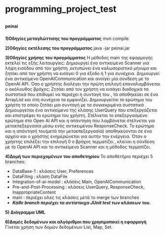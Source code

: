 # programming_project_test
##
**peinai**
###

**1)Οδηγίες μεταγλώττισης του προγράμματος**
mvn compile

**2)Οδηγίες εκτέλεσης του προγράμματος**
java -jar peinai.jar

**3)Οδηγίες χρήσης του προγράμματος**
Η μέθοδος main της εφαρμογής  εκτελεί τις εξής λειτουργίες:
Δημιουργεί ένα αντικείμενο Scanner για λήψη εισόδου από τον χρήστη ,εκτυπώνει ένα  καλωσοριστικό μήνυμα και ζητάει  από τον χρήστη να εισάγει 0 για έξοδο ή 1 για συνέχεια.
Δημιουργεί ένα αντικείμενο OpenAICommunication και ανοίγει μία σύνδεση με το OpenAI API.
Όσο ο χρήστης διαλέγει την πρώτη επιλογή επαναλαμβάνεται ο ακόλουθος βρόχος:
Ζητάει από τον χρήστη να εισάγει διαδοχικά τα συστατικά που επιθυμεί να περιέχει η συνταγή του , τα αποθηκεύει σε ένα ArrayList και στη συνέχεια τα εμφανίζει.
Δημιουργείται το ερώτημα του χρήστη το οποίο ζητάει μια συνταγή με τα συγκεκριμένα συστατικά .
Δημιουργείται ένα αντικείμενο της κλάσης UserQuery που επεξεργάζεται και επιστρέφει το ερώτημα του χρήστη.
Στέλνεται το επεξεργασμένο ερώτημα στο Open AI API και η απάντηση που λαμβάνεται στέλνεται για μεταεπεξεργασία μέσω ενός αντικειμένου ResponseCheck.
  Το ερώτημα και η απάντησή του(μετά την μεταεπεξεργασία) αποθηκεύονται σε ένα αρχείο και ο χρήστης ενημερώνεται για αυτήν την ενέργεια.
Όταν ο χρήστης επιλέξει την επιλογή 0  ο βρόχος τερματίζει , κλείνει η σύνδεση με το OpenAI API και το αντικείμενο Scanner και η μέθοδος τερματίζει.

**4)Δομή των περιεχομένων του αποθετηρίου**
Το αποθετήριο περιέχει 5 branches:
- DataBase-1 : κλάσεις User, Preferences
- DataFiling : κλάση DataFile
- Integration-of-ai-model : κλάσεις Main, OpenAICommunication
- Pre-and-Post-Processing : κλάσεις UserQuery, ResponseCheck, InappropriateContent
- main : περιέχει ολες τις κλάσεις μετά το merge των branches
- 
  **_Κάθε branch περιέχει τα αντίστοιχα JUnit test των κλάσεων του._**


**5) Διάγραμμα UML**

**6)Δομές δεδομένων και αλγόριθμοι που χρησιμοποιεί η εφαρμογή**
Γίνεται χρήση των δομών δεδομένων List, Map, Set.
